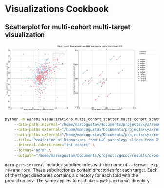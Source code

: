 # Visualizations Cookbook

## Scatterplot for multi-cohort multi-target visualization

![Example for a multi-target experiment with two external cohorts](assets/multicohort-multitarget-plot.png)

```sh
python -m wanshi.visualizations.multi_cohort_scatter.multi_cohort_scatter \
    --data-path-internal="/home/marcogustav/Documents/projects/xyz/results/crossval" \
    --data-paths-external="/home/marcogustav/Documents/projects/xyz/results/deploy/ext_cohort_1" \
    --data-paths-external="/home/marcogustav/Documents/projects/xyz/results/deploy/ext_cohort_2" \
    --title="Prediction of Biomarkers from H&E pathology slides from XYZ" \
    --internal-cohort-name="int_cohort" \
    --format="norm" \
    --outpath="/home/marcogustav/Documents/projects/gecco/results/crossval/figures/" 
```

`data-path-internal` includes subdirectories with the name of `--format` - e.g. `raw` and `norm`. These subdirectories
contain directories for each target. Each of the target directories contains a directory for each fold with the
prediction.csv.
The same applies to each `data-paths-external` directory.
